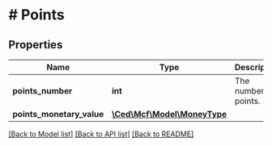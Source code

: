 # # Points

## Properties

Name | Type | Description | Notes
------------ | ------------- | ------------- | -------------
**points_number** | **int** | The number of points. | [optional]
**points_monetary_value** | [**\Ced\Mcf\Model\MoneyType**](MoneyType.md) |  | [optional]

[[Back to Model list]](../../README.md#models) [[Back to API list]](../../README.md#endpoints) [[Back to README]](../../README.md)
